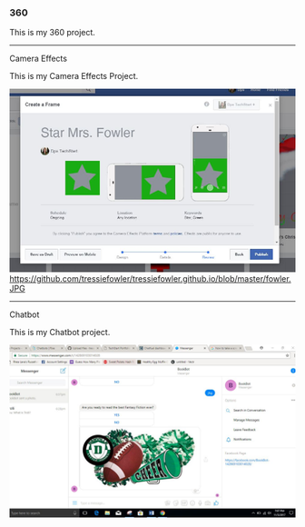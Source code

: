 ### 360

This is my 360 project.

<script src="//360.vizor.io/scripts/embed.js" data-vizorurl="https://360.vizor.io/embed/v/qo1dr" ></script>

***

Camera Effects

This is my Camera Effects Project.

![fowler](https://github.com/tressiefowler/tressiefowler.github.io/blob/master/fowler.JPG?raw=true "Optional Title")
https://github.com/tressiefowler/tressiefowler.github.io/blob/master/fowler.JPG

***

Chatbot

This is my Chatbot project.

![BookBot](https://github.com/tressiefowler/tressiefowler.github.io/blob/master/chatbot.JPG?raw=true "Optional Title")



